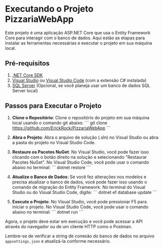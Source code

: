 # Executando o Projeto PizzariaWebApp

Este projeto é uma aplicação ASP.NET Core que usa o Entity Framework Core para interagir com o banco de dados. Aqui estão as etapas para instalar as ferramentas necessárias e executar o projeto em sua máquina local.

## Pré-requisitos

1. [.NET Core SDK](https://dotnet.microsoft.com/download)
2. [Visual Studio](https://visualstudio.microsoft.com/downloads/) ou [Visual Studio Code](https://code.visualstudio.com/download) (com a extensão C# instalada)
3. [SQL Server](https://www.microsoft.com/en-us/sql-server/sql-server-downloads) (Opcional, se você planeja usar um banco de dados SQL Server local)

## Passos para Executar o Projeto

1. **Clone o Repositório**: Clone o repositório do projeto em sua máquina local usando o comando git abaixo:
\`\`\`
git clone https://github.com/ErickRock/PizzariaWebApp
\`\`\`

1. **Abra o Projeto**: Abra o arquivo de solução (.sln) no Visual Studio ou abra a pasta do projeto no Visual Studio Code.

2. **Restaure os Pacotes NuGet**: No Visual Studio, você pode fazer isso clicando com o botão direito na solução e selecionando "Restaurar Pacotes NuGet". No Visual Studio Code, você pode usar o comando abaixo no terminal:
\`\`\`
dotnet restore
\`\`\`

1. **Atualize o Banco de Dados**: Se você fez alterações nos modelos e precisa atualizar o banco de dados, você pode fazer isso usando o comando de migração do Entity Framework. No terminal do Visual Studio ou do Visual Studio Code, digite:
\`\`\`
dotnet ef database update
\`\`\`

1. **Execute o Projeto**: No Visual Studio, você pode pressionar F5 para iniciar o projeto. No Visual Studio Code, você pode usar o comando abaixo no terminal:
\`\`\`
dotnet run
\`\`\`

Agora, o projeto deve estar em execução e você pode acessar a API através do navegador ou de um cliente HTTP como o Postman.

Lembre-se de verificar a string de conexão do banco de dados no arquivo `appsettings.json` e atualizá-la conforme necessário.